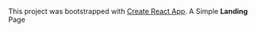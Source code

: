 This project was bootstrapped with [Create React App](https://github.com/facebook/create-react-app).
A Simple **Landing** Page